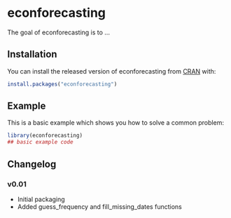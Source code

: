 
# econforecasting

<!-- badges: start -->
<!-- badges: end -->

The goal of econforecasting is to ...

## Installation

You can install the released version of econforecasting from [CRAN](https://CRAN.R-project.org) with:

``` r
install.packages("econforecasting")
```

## Example

This is a basic example which shows you how to solve a common problem:

``` r
library(econforecasting)
## basic example code
```



## Changelog


### v0.01
- Initial packaging
- Added guess_frequency and fill_missing_dates functions
